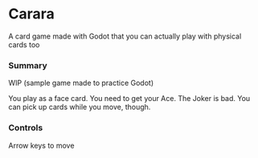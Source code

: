 # Carara

A card game made with Godot that you can actually play with physical cards too

### Summary
WIP (sample game made to practice Godot)

You play as a face card. You need to get your Ace. The Joker is bad. You can pick up cards while you move, though.

### Controls
Arrow keys to move
